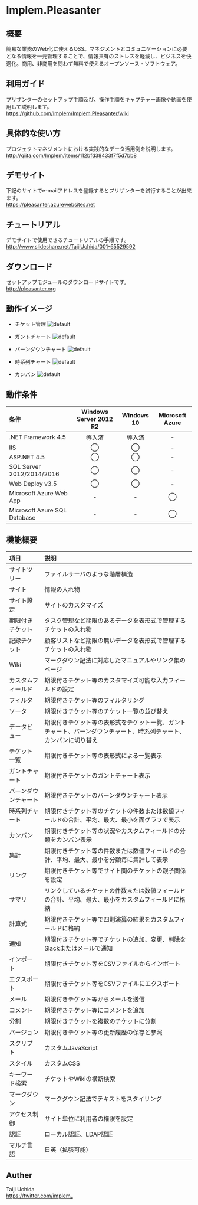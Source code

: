 # Implem.Pleasanter
## 概要
簡易な業務のWeb化に使えるOSS。マネジメントとコミュニケーションに必要となる情報を一元管理することで、情報共有のストレスを軽減し、ビジネスを快適化。商用、非商用を問わず無料で使えるオープンソース・ソフトウェア。  

## 利用ガイド
プリザンターのセットアップ手順及び、操作手順をキャプチャー画像や動画を使用して説明します。  
https://github.com/Implem/Implem.Pleasanter/wiki

## 具体的な使い方
プロジェクトマネジメントにおける実践的なデータ活用例を説明します。  
http://qiita.com/Implem/items/112bfd38433f7f5d7bb8

## デモサイト
下記のサイトでe-mailアドレスを登録するとプリザンターを試行することが出来ます。  
https://pleasanter.azurewebsites.net

## チュートリアル
デモサイトで使用できるチュートリアルの手順です。  
http://www.slideshare.net/TaijiUchida/001-65529592

## ダウンロード
セットアップモジュールのダウンロードサイトです。  
http://pleasanter.org

## 動作イメージ
* チケット管理
![default](https://cloud.githubusercontent.com/assets/12204265/19873886/e25c990e-a004-11e6-8e74-4d157e5fc2db.gif)

* ガントチャート
![default](https://cloud.githubusercontent.com/assets/12204265/19873780/4a8411a2-a004-11e6-960a-0af292cb27ee.gif)

* バーンダウンチャート
![default](https://cloud.githubusercontent.com/assets/12204265/19873800/6b917fd8-a004-11e6-87f4-4cc1aa6b1d20.gif)

* 時系列チャート
![default](https://cloud.githubusercontent.com/assets/12204265/19873846/a7f5469e-a004-11e6-9fd7-1772abc4cafd.gif)

* カンバン
![default](https://cloud.githubusercontent.com/assets/12204265/19873860/c35f79f4-a004-11e6-801b-6d3463e34201.gif)

## 動作条件
|条件|Windows Server 2012 R2|Windows 10|Microsoft Azure|
|:--|:--:|:--:|:--:|
|.NET Framework 4.5|導入済|導入済|-|
|IIS|◯|◯|-|
|ASP.NET 4.5|◯|◯|-|
|SQL Server 2012/2014/2016|◯|◯|-|
|Web Deploy v3.5|◯|◯|-|
|Microsoft Azure Web App|-|-|◯|
|Microsoft Azure SQL Database|-|-|◯|

## 機能概要
| 項目               | 説明                                  |
|:-------------------|:--------------------------------------|
|サイトツリー|ファイルサーバのような階層構造|
|サイト|情報の入れ物|
|サイト設定|サイトのカスタマイズ|
|期限付きチケット|タスク管理など期限のあるデータを表形式で管理するチケットの入れ物|
|記録チケット|顧客リストなど期限の無いデータを表形式で管理するチケットの入れ物|
|Wiki|マークダウン記法に対応したマニュアルやリンク集のページ|
|カスタムフィールド|期限付きチケット等のカスタマイズ可能な入力フィールドの設定|
|フィルタ|期限付きチケット等のフィルタリング|
|ソータ|期限付きチケット等のチケット一覧の並び替え|
|データビュー|期限付きチケット等の表形式をチケット一覧、ガントチャート、バーンダウンチャート、時系列チャート、カンバンに切り替え|
|チケット一覧|期限付きチケット等の表形式による一覧表示|
|ガントチャート|期限付きチケットのガントチャート表示|
|バーンダウンチャート|期限付きチケットのバーンダウンチャート表示|
|時系列チャート|期限付きチケット等のチケットの件数または数値フィールドの合計、平均、最大、最小を面グラフで表示|
|カンバン|期限付きチケット等の状況やカスタムフィールドの分類をカンバン表示|
|集計|期限付きチケット等の件数または数値フィールドの合計、平均、最大、最小を分類毎に集計して表示|
|リンク|期限付きチケット等でサイト間のチケットの親子関係を設定|
|サマリ|リンクしているチケットの件数または数値フィールドの合計、平均、最大、最小をカスタムフィールドに格納|
|計算式|期限付きチケット等で四則演算の結果をカスタムフィールドに格納|
|通知|期限付きチケット等でチケットの追加、変更、削除をSlackまたはメールで通知|
|インポート|期限付きチケット等をCSVファイルからインポート|
|エクスポート|期限付きチケット等をCSVファイルにエクスポート|
|メール|期限付きチケット等からメールを送信|
|コメント|期限付きチケット等にコメントを追加|
|分割|期限付きチケットを複数のチケットに分割|
|バージョン|期限付きチケット等の更新履歴の保存と参照|
|スクリプト|カスタムJavaScript|
|スタイル|カスタムCSS|
|キーワード検索|チケットやWikiの横断検索|
|マークダウン|マークダウン記法でテキストをスタイリング|
|アクセス制御|サイト単位に利用者の権限を設定|
|認証|ローカル認証、LDAP認証|
|マルチ言語|日英（拡張可能）|

## Auther
Taiji Uchida  
<https://twitter.com/implem_>
